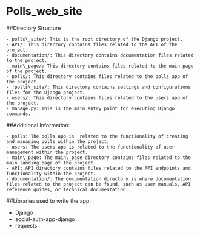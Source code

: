 # Polls_web_site

##Directory Structure

    - polls\_site/: This is the root directory of the Django project.
    - API/: This directory contains files related to the API of the project.
    - documentation/: This directory contains documentation files related to the project.
    - main\_page/: This directory contains files related to the main page of the project.
    - polls/: This directory contains files related to the polls app of the project.
    - |polls\_site/: This directory contains settings and configurations files for the Django project.
    - users/: This directory contains files related to the users app of the project.
    - manage.py: This is the main entry point for executing Django commands.

##Additional Information:

    - polls: The polls app is  related to the functionality of creating and managing polls within the project.
    - users: The users app is related to the functionality of user management within the project.
    - main\_page: The main\_page directory contains files related to the main landing page of the project.
    - API: API directory contains files related to the API endpoints and functionality within the project.
    - documentation/: The documentation directory is where documentation files related to the project can be found, such as user manuals, API reference guides, or technical documentation.



##Libraries used to write the app:
- Django
- social-auth-app-django
- requests
